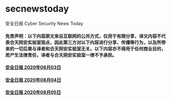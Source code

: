 # secnewstoday

安全日报 Cyber Security News Today

#### 免责声明：以下内容原文来自互联网的公共方式，仅用于有限分享，译文内容不代表合天网安实验室观点，因此第三方对以下内容进行分享、传播等行为，以及所带来的一切后果与译者和合天网安实验室无关。以下内容亦不得用于任何商业目的，若产生法律责任，译者与合天网安实验室一律不予承担。

#### [安全日报 2020年08月03日](https://github.com/hetianlab/secnewstoday/blob/master/Aug.2020/secnews-20200803.md)
#### [安全日报 2020年08月04日](https://github.com/hetianlab/secnewstoday/blob/master/Aug.2020/secnews-20200804.md)
#### [安全日报 2020年08月05日](https://github.com/hetianlab/secnewstoday/blob/master/Aug.2020/secnews-20200805.md)
